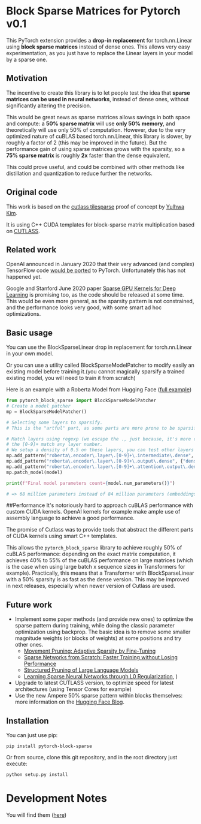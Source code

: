 # Block Sparse Matrices for Pytorch v0.1

This PyTorch extension provides a **drop-in replacement** for torch.nn.Linear using **block sparse matrices** instead of dense ones.
This allows very easy experimentation, as you just have to replace the Linear layers in your model by a sparse one.

## Motivation
The incentive to create this library is to let people test the idea that **sparse matrices can be used in neural networks**, instead of dense ones, without significantly altering the precision.  
 
This would be great news as sparse matrices allows savings in both space and compute: a **50% sparse matrix** will use **only 50% memory**, and theoretically will use only 50% of computation.
However, due to the very optimized nature of cuBLAS based torch.nn.Linear, this library is slower, by roughly a factor of 2 (this may be improved in the future).
But the performance gain of using sparse matrices grows with the sparsity, so a **75% sparse matrix** is roughly **2x** faster than the dense equivalent.

This could prove useful, and could be combined with other methods like distillation and quantization to reduce further the networks.  

## Original code
This work is based on the [cutlass tilesparse](https://github.com/YulhwaKim/cutlass_tilesparse) proof of concept by [Yulhwa Kim](https://github.com/YulhwaKim).

It is using C++ CUDA templates for block-sparse matrix multiplication based on [CUTLASS](https://developer.nvidia.com/blog/cutlass-linear-algebra-cuda/).

## Related work
OpenAI announced in January 2020 that their very advanced (and complex) TensorFlow code [would be ported](https://openai.com/blog/openai-pytorch/) to PyTorch.
Unfortunately this has not happened yet.

Google and Stanford June 2020 paper [Sparse GPU Kernels for Deep Learning](https://arxiv.org/abs/2006.10901) is promising too, as the code should be released at some time.
This would be even more general, as the sparsity pattern is not constrained, and the performance looks very good, with some smart ad hoc optimizations.

## Basic usage
You can use the BlockSparseLinear drop in replacement for torch.nn.Linear in your own model.

Or you can use a utility called BlockSparseModelPatcher to modify easily an existing model before training it.(you cannot magically sparsify a trained existing model, you will need to train it from scratch)

Here is an example with a Roberta Model from Hugging Face ([full example](doc/notebooks/ModelSparsification.ipynb))

```python
from pytorch_block_sparse import BlockSparseModelPatcher
# Create a model patcher
mp = BlockSparseModelPatcher()

# Selecting some layers to sparsify.
# This is the "artful" part, as some parts are more prone to be sparsified, other may impact model precision too much.

# Match layers using regexp (we escape the ., just because, it's more correct, but it does not change anything here)
# the [0-9]+ match any layer number.
# We setup a density of 0.5 on these layers, you can test other layers / densities .
mp.add_pattern("roberta\.encoder\.layer\.[0-9]+\.intermediate\.dense", {"density":0.5})
mp.add_pattern("roberta\.encoder\.layer\.[0-9]+\.output\.dense", {"density":0.5})
mp.add_pattern("roberta\.encoder\.layer\.[0-9]+\.attention\.output\.dense", {"density":0.5})
mp.patch_model(model)

print(f"Final model parameters count={model.num_parameters()}")

# => 68 million parameters instead of 84 million parameters (embeddings are taking a lof space in Roberta)
```

##Performance
It's notoriously hard to approach cuBLAS performance with custom CUDA kernels.
OpenAI kernels for example make ample use of assembly language to achieve a good performance.

The promise of Cutlass was to provide tools that abstract the different parts of CUDA kernels using smart C++ templates.

This allows the `pytorch_block_sparse` library to achieve roughly 50% of cuBLAS performance:
depending on the exact matrix computation, it achieves 40% to 55% of the cuBLAS performance on large matrices 
(which is the case when using large batch x sequence sizes in Transformers for example).
Practically, this means that a Transformer with BlockSparseLinear with a 50% sparsity is as fast as the dense version.
This may be improved in next releases, especially when newer version of Cutlass are used.   

## Future work
- Implement some paper methods (and provide new ones) to optimize the sparse pattern during training, while doing the classic parameter optimization using backprop. The basic idea is to remove some smaller magnitude weights (or blocks of weights) at some positions and try other ones.
  - [Movement Pruning: Adaptive Sparsity by Fine-Tuning](https://arxiv.org/abs/2005.07683)
  - [Sparse Networks from Scratch: Faster Training without Losing Performance](https://arxiv.org/abs/1907.04840)
  - [Structured Pruning of Large Language Models](https://arxiv.org/abs/1910.04732)
  - [Learning Sparse Neural Networks through L0 Regularization](https://arxiv.org/abs/1712.01312), )
- Upgrade to latest CUTLASS version, to optimize speed for latest architectures (using Tensor Cores for example)
- Use the new Ampere 50% sparse pattern within blocks themselves: more information on the [Hugging Face Blog](https://medium.com/huggingface/sparse-neural-networks-2-n-gpu-performance-b8bc9ce950fc).

## Installation
You can just use pip:
```
pip install pytorch-block-sparse
```

Or from source, clone this git repository, and in the root directory just execute: 
```
python setup.py install 
```

# Development Notes
 You will find them ([here](doc/DevNotes.md))
